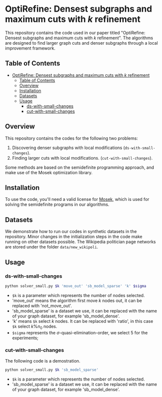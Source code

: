 # OptiRefine: Densest subgraphs and maximum cuts with $k$ refinement

This repository contains the code used in our paper titled "OptiRefine: Densest subgraphs and maximum cuts with $k$ refinement". The algorithms are designed to find larger graph cuts and denser subgraphs through a local improvement framework.

## Table of Contents

- [OptiRefine: Densest subgraphs and maximum cuts with $k$ refinement](#OptiRefine)
  - [Table of Contents](#table-of-contents)
  - [Overview](#overview)
  - [Installation](#installation)
  - [Datasets](#datasets)
  - [Usage](#usage)
    - [ds-with-small-changes](#ds-with-small-changes)
    - [cut-with-small-changes](#cut-with-small-changes)

## Overview

This repository contains the codes for the following two problems: 


1. Discovering denser subgraphs with local modifications (`ds-with-small-changes`).
2. Finding larger cuts with local modifications. (`cut-with-small-changes`).

Some methods are based on the semidefinite programming approach, and make use of the Mosek optimization library.

## Installation

To use the code, you'll need a valid license for [Mosek](https://www.mosek.com/), which is used for solving the semidefinite programs in our algorithms.

## Datasets

We demonstrate how to run our codes in synthetic datasets in the repository. Minor changes in the initialization steps in the code make running on other datasets possible.
The Wikipedia politician page networks are stored under the folder `data/new_wikipoli`.

## Usage

### ds-with-small-changes

```bash
python solver_small.py $k 'move_out' 'sb_model_sparse' 'k' $sigma
```


- `$k` is a parameter which represents the number of nodes selected.
- 'move_out' means the algorithm first move $k$ nodes out, it can be replaced with 'not_move_out'.
- 'sb_model_sparse' is a dataset we use, it can be replaced with the name of your graph dataset, for example 'sb_model_dense'.
- 'k' means `$k` select $k$ nodes. It can be replaced with 'ratio', in this case `$k` select $k\%n_0$ nodes. 
- `$sigma` represents the $\sigma$-quasi-elimination-order, we select $5$ for the experiments;

### cut-with-small-changes

The following code is a demostration. 

```bash
python solver_small.py $k 'sb_model_sparse'
```

- `$k` is a parameter which represents the number of nodes selected.
- 'sb_model_sparse' is a dataset we use, it can be replaced with the name of your graph dataset, for example 'sb_model_dense'.

